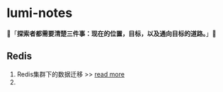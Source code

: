 # lumi-notes

👋「**探索者都需要清楚三件事：现在的位置，目标，以及通向目标的道路。**」👋

##  Redis

1. Redis集群下的数据迁移 >> [read more](https://github.com/wangpf1024/lumi-notes/blob/main/redis/RedisCluster%E5%A4%A7%E6%B5%B7%E6%8D%9E%E9%92%88%E6%95%B0%E6%8D%AE%E8%BF%81%E7%A7%BB.md)
2. 